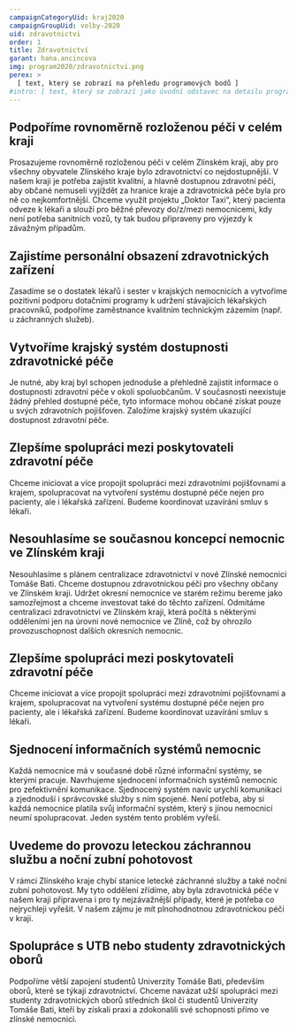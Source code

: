 ```yaml
---
campaignCategoryUid: kraj2020
campaignGroupUid: volby-2020
uid: zdravotnictvi 
order: 1
title: Zdravotnictví
garant: hana.ancincova 
img: program2020/zdravotnictvi.png
perex: >
  [ text, který se zobrazí na přehledu programových bodů ]
#intro: [ text, který se zobrazí jako úvodní odstavec na detailu programového bodu ]
---
```

## Podpoříme rovnoměrně rozloženou péči v celém kraji
Prosazujeme rovnoměrně rozloženou péči v celém Zlínském kraji, aby pro všechny obyvatele Zlínského kraje bylo zdravotnictví co nejdostupnější. V našem kraji je potřeba zajistit kvalitní, a hlavně dostupnou zdravotní péči, aby občané nemuseli vyjíždět za hranice kraje a zdravotnická péče byla pro ně co nejkomfortnější. Chceme využít projektu „Doktor Taxi“, který pacienta odveze k lékaři a slouží pro běžné převozy do/z/mezi nemocnicemi, kdy není potřeba sanitních vozů, ty tak budou připraveny pro výjezdy k závažným případům.

## Zajistíme personální obsazení zdravotnických zařízení
Zasadíme se o dostatek lékařů i sester v krajských nemocnicích a vytvoříme pozitivní podporu dotačními programy k udržení stávajících lékařských pracovníků, podpoříme zaměstnance kvalitním technickým zázemím (např. u záchranných služeb).

## Vytvoříme krajský systém dostupnosti zdravotnické péče 
Je nutné, aby kraj byl schopen jednoduše a přehledně zajistit informace o dostupnosti zdravotní péče v okolí spoluobčanům. V současnosti neexistuje žádný přehled dostupné péče, tyto informace mohou občané získat pouze u svých zdravotních pojišťoven. Založíme krajský systém ukazující dostupnost zdravotní péče.

## Zlepšíme spolupráci mezi poskytovateli zdravotní péče
Chceme iniciovat a více propojit spolupráci mezi zdravotními pojišťovnami a krajem, spolupracovat na vytvoření systému dostupné péče nejen pro pacienty, ale i lékařská zařízení. Budeme koordinovat uzavírání smluv s lékaři.

## Nesouhlasíme se současnou koncepcí nemocnic ve Zlínském kraji
Nesouhlasíme s plánem centralizace zdravotnictví v nové Zlínské nemocnici Tomáše Bati. Chceme dostupnou zdravotnickou péči pro všechny občany ve Zlínském kraji. Udržet okresní nemocnice ve starém režimu bereme jako samozřejmost a chceme investovat také do těchto zařízení. Odmítáme centralizaci zdravotnictví ve Zlínském kraji, která počítá s některými odděleními jen na úrovni nové nemocnice ve Zlíně, což by ohrozilo provozuschopnost dalších okresních nemocnic. 

## Zlepšíme spolupráci mezi poskytovateli zdravotní péče
Chceme iniciovat a více propojit spolupráci mezi zdravotními pojišťovnami a krajem, spolupracovat na vytvoření systému dostupné péče nejen pro pacienty, ale i lékařská zařízení. Budeme koordinovat uzavírání smluv s lékaři.

## Sjednocení informačních systémů nemocnic
Každá nemocnice má v současné době různé informační systémy, se kterými pracuje. Navrhujeme sjednocení informačních systémů nemocnic pro zefektivnění komunikace. Sjednocený systém navíc urychlí komunikaci a zjednoduší i správcovské služby s ním spojené. Není potřeba, aby si každá nemocnice platila svůj informační systém, který s jinou nemocnicí neumí spolupracovat. Jeden systém tento problém vyřeší. 

## Uvedeme do provozu leteckou záchrannou službu a noční zubní pohotovost
V rámci Zlínského kraje chybí stanice letecké záchranné služby a také noční zubní pohotovost. My tyto oddělení zřídíme, aby byla zdravotnická péče v našem kraji připravena i pro ty nejzávažnější případy, které je potřeba co nejrychleji vyřešit.
V našem zájmu je mít plnohodnotnou zdravotnickou péči v kraji. 

## Spolupráce s UTB nebo studenty zdravotnických oborů
Podpoříme větší zapojení studentů Univerzity Tomáše Bati, především oborů, které se týkají zdravotnictví. Chceme navázat užší spolupráci mezi studenty zdravotnických oborů středních škol či studentů Univerzity Tomáše Bati, kteří by získali praxi a zdokonalili své schopnosti přímo ve zlínské nemocnici. 
